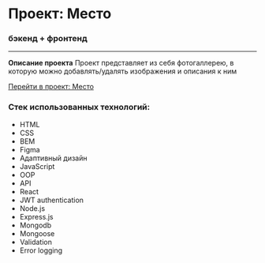 # Проект: Место

### бэкенд + фронтенд

---

**Описание проекта**
Проект представляет из себя фотогаллерею, в которую можно добавлять/удалять изображения и описания к ним

[Перейти в проект: Место](http://gumlokt.students.nomoreparties.space)

### Стек использованных технологий:

- HTML
- CSS
- BEM
- Figma
- Адаптивный дизайн
- JavaScript
- OOP
- API
- React
- JWT authentication
- Node.js
- Express.js
- Mongodb
- Mongoose
- Validation
- Error logging
